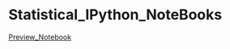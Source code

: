 # Statistical_IPython_NoteBooks


<a href="http://htmlpreview.github.io/?https://cdn.rawgit.com/kfsgiorgos/Statistical_IPython_NoteBooks/master/Preview-144d3baafcb0.html">Preview_Notebook</a>

